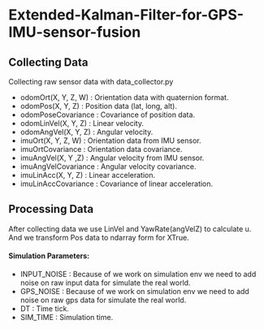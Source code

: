 # Extended-Kalman-Filter-for-GPS-IMU-sensor-fusion

## Collecting Data
Collecting raw sensor data with data_collector.py
- odomOrt(X, Y, Z, W) : Orientation data with quaternion format.
- odomPos(X, Y, Z) : Position data (lat, long, alt).
- odomPoseCovariance : Covariance of position data.
- odomLinVel(X, Y, Z) : Linear velocity.
- odomAngVel(X, Y, Z) : Angular velocity.
- imuOrt(X, Y, Z, W) : Orientation data from IMU sensor.
- imuOrtCovariance : Orientation data covariance.
- imuAngVel(X, Y ,Z) : Angular velocity from IMU sensor.
- imuAngVelCovariance : Angular velocity covariance.
- imuLinAcc(X, Y, Z) : Linear acceleration.
- imuLinAccCovariance : Covariance of linear acceleration.

## Processing Data 
After collecting data we use LinVel and YawRate(angVelZ) to calculate u. And we transform Pos data to ndarray form for XTrue.

#### Simulation Parameters:
- INPUT_NOISE : Because of we work on simulation env we need to add noise on raw input data for simulate the real world. 
- GPS_NOISE : Because of we work on simulation env we need to add noise on raw gps data for simulate the real world.
- DT : Time tick.
- SIM_TIME : Simulation time.

